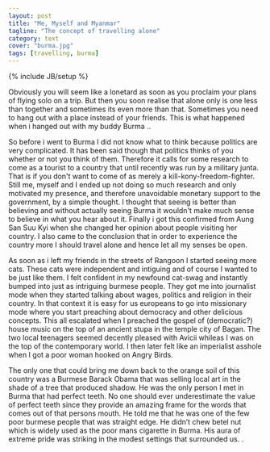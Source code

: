 ```yaml
---
layout: post
title: "Me, Myself and Myanmar"
tagline: "The concept of travelling alone"
category: text
cover: "burma.jpg"
tags: [travelling, burma]
---
```

{% include JB/setup %}


Obviously you will seem like a lonetard as soon as you proclaim your plans of flying solo on a trip. But then you soon realise that alone only is one less than together and sometimes its even more than that. Sometimes you need to hang out with a place instead of your friends. This is what happened when i hanged out with my buddy Burma ..  


So before i went to Burma I did not know what to think because politics are very complicated. It has been said though that politics thinks of you whether or not you think of them. Therefore it calls for some research to come as a tourist to a country that until recently was run by a military junta. That is if you don't want to come of as merely a kill-kony-freedom-fighter. Still me, myself and I ended up not doing so much research and only motivated my presence, and therefore unavoidable monetary support to the government, by a simple thought. I thought that seeing is better than believing and without actually seeing Burma it wouldn't make much sense to believe in what you hear about it. Finally i got this confirmed from Aung San Suu Kyi when she changed her opinion about people visiting her country. I also came to the conclusion that in order to experience the country more I should travel alone and hence let all my senses be open. 

As soon as i left my friends in the streets of Rangoon I started seeing more cats. These cats were independent and intiguing and of course I wanted to be just like them. I felt confident in my newfound cat-swag and instantly bumped into just as intriguing burmese people. They got me into journalist mode when they started talking about wages, politics and religion in their country. In that context it is easy for us europeans to go into missionary mode where you start preaching about democracy and other delicious concepts. This all escalated when I preached the gospel of (democratic?) house music on the top of an ancient stupa in the temple city of Bagan. The two local teenagers seemed decently pleased with Avicii whileas I was on the top of the contemporary world. I then later felt like an imperialist asshole when I got a poor woman hooked on Angry Birds. 

The only one that could bring me down back to the orange soil of this country was a Burmese Barack Obama that was selling local art in the shade of a tree that produced shadow. He was the only person I met in Burma that had perfect teeth. No one should ever underestimate the value of perfect teeth since they provide an amazing frame for the words that comes out of that persons mouth. He told me that he was one of the few poor burmese people that was straight edge. He didn’t chew betel nut which is widely used as the poor mans cigarette in Burma. His aura of extreme pride was striking in the modest settings that surrounded us. . 
